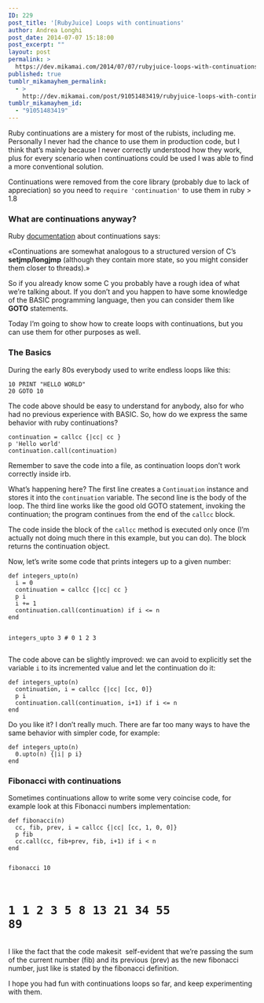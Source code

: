 ```yaml
---
ID: 229
post_title: '[RubyJuice] Loops with continuations'
author: Andrea Longhi
post_date: 2014-07-07 15:18:00
post_excerpt: ""
layout: post
permalink: >
  https://dev.mikamai.com/2014/07/07/rubyjuice-loops-with-continuations/
published: true
tumblr_mikamayhem_permalink:
  - >
    http://dev.mikamai.com/post/91051483419/rubyjuice-loops-with-continuations
tumblr_mikamayhem_id:
  - "91051483419"
---
```

<p>Ruby continuations are a mistery for most of the rubists, including me. Personally I never had the chance to use them in production code, but I think that&rsquo;s mainly because I never correctly understood how they work, plus for every scenario when continuations could be used I was able to find a more conventional solution.</p>
<p>Continuations were removed from the core library (probably due to lack of appreciation) so you need to <code>require 'continuation'</code> to use them in ruby &gt; 1.8</p>
<h3>What are continuations anyway?</h3>
<p>Ruby <a href="http://www.ruby-doc.org/core-2.1.2/Continuation.html">documentation</a> about continuations says:</p>
<p>«Continuations are somewhat analogous to a structured version of C&rsquo;s <strong>setjmp/longjmp</strong> (although they contain more state, so you might consider them closer to threads).»</p>
<p>So if you already know some C you probably have a rough idea of what we&rsquo;re talking about. If you don&rsquo;t and you happen to have some knowledge of the BASIC programming language, then you can consider them like <strong>GOTO</strong> statements.</p>
<p>Today I&rsquo;m going to show how to create loops with continuations, but you can use them for other purposes as well.</p>
<h3>The Basics</h3>
<p>During the early 80s everybody used to write endless loops like this:</p>
<pre><code>10 PRINT "HELLO WORLD"
20 GOTO 10</code></pre>
<p>The code above should be easy to understand for anybody, also for who had no previous experience with BASIC. So, how do we express the same behavior with ruby continuations?</p>
<pre><code>continuation = callcc {|cc| cc }
p 'Hello world'
continuation.call(continuation)</code></pre>
<p>Remember to save the code into a file, as continuation loops don&rsquo;t work correctly inside irb.</p>
<p>What&rsquo;s happening here? The first line creates a <code>Continuation</code> instance and stores it into the <code>continuation</code> variable. The second line is the body of the loop. The third line works like the good old GOTO statement, invoking the continuation; the program continues from the end of the <code>callcc</code> block.</p>
<p>The code inside the block of the <code>callcc</code> method is executed only once (I&rsquo;m actually not doing much there in this example, but you can do). The block returns the continuation object.</p>
<p>Now, let&rsquo;s write some code that prints integers up to a given number:</p>
<pre><code>def integers_upto(n)
  i = 0
  continuation = callcc {|cc| cc }
  p i
  i += 1
  continuation.call(continuation) if i &lt;= n
end

integers_upto 3
# 0 1 2 3
</code></pre>
<p>The code above can be slightly improved: we can avoid to explicitly set the variable <code>i</code> to its incremented value and let the continuation do it:</p>
<pre><code>def integers_upto(n)
  continuation, i = callcc {|cc| [cc, 0]}
  p i
  continuation.call(continuation, i+1) if i &lt;= n
end
</code></pre>
<p>Do you like it? I don&rsquo;t really much. There are far too many ways to have the same behavior with simpler code, for example:</p>
<pre><code>def integers_upto(n)
  0.upto(n) {|i| p i}
end</code></pre>
<h3>Fibonacci with continuations</h3>
<p>Sometimes continuations allow to write some very coincise code, for example look at this Fibonacci numbers implementation:</p>
<pre><code>def fibonacci(n)
  cc, fib, prev, i = callcc {|cc| [cc, 1, 0, 0]}
  p fib
  cc.call(cc, fib+prev, fib, i+1) if i &lt; n
end

fibonacci 10

# 1 1 2 3 5 8 13 21 34 55 89</code></pre>
<p>I like the fact that the code makesit  self-evident that we&rsquo;re passing the sum of the current number (fib) and its previous (prev) as the new fibonacci number, just like is stated by the fibonacci definition.</p>
<p>I hope you had fun with continuations loops so far, and keep experimenting with them.</p>